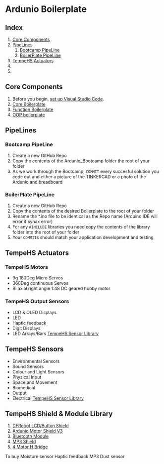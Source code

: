 # Ardunio Boilerplate

## Index
1. [Core Components]()
2. [PipeLines]()
    1. [Bootcamp PipeLine]()
    2. [BoilerPlate PipeLine]()
3. [TempeHS Actuators]()
4. []()
5. []()


## Core Components
1. Before you begin, [set up Visual Studio Code](https://github.com/TempeHS/VisualStudioCodeSetup).
2. [Core Boilerplate](https://github.com/TempeHS/TempeHS_Ardunio_Boilerplate/tree/main/Ardunio_Core_Boilerplate)
3. [Function Boilerplate](https://github.com/TempeHS/TempeHS_Ardunio_Boilerplate/tree/main/Ardunio_Function_Boilerplate)
4. [OOP boilerplate](https://github.com/TempeHS/TempeHS_Ardunio_Boilerplate/tree/main/Ardunio_OOP_Boilerplate)

## PipeLines
### Bootcamp PipeLine
1. Create a new GitHub Repo
2. Copy the contents of the Ardunio_Bootcamp folder the root of your folder
3. As we work through the Bootcamp, `COMMIT` every succesful solution you code out and either a picture of the TINKERCAD or a photo of the Ardunio and breadboard

### BoilerPlate PipeLine
1. Create a new GitHub Repo
2. Copy the contents of the desired Boilerplate to the root of your folder
3. Rename the *.ino file to be identical as the Repo name (Arduino IDE will error if synax error)
4. For any `#INCLUDE` libraries you need copy the contents of the library folder into the root of your folder
5. Your `COMMIT`s should match your application development and testing

## TempeHS Actuators
### TempeHS Motors
- 9g 180Deg Micro Servos 
- 360Deg continuous Servos
- Bi axial right angle 1:48 DC geared hobby motor

### TempeHS Output Sensors
- LCD & OLED Displays
- LED
- Haptic feedback
- Digit Displays
- LED Arrays/Bars
[TempeHS Sensor Library](https://github.com/TempeHS/TempeHS_Ardunio_Boilerplate/tree/main/TempeHS_Sensor_Library)

## TempeHS Sensors
- Environmental Sensors
- Sound Sensors
- Colour and Light Sensors
- Physical Input
- Space and Movement
- Biomedical
- Output
- Electrical
[TempeHS Sensor Library](https://github.com/TempeHS/TempeHS_Ardunio_Boilerplate/tree/main/TempeHS_Sensor_Library)

## TempeHS Shield & Module Library
1. [DFRobot LCD/Button Shield](https://wiki.dfrobot.com/LCD_KeyPad_Shield_For_Arduino_SKU__DFR0009)
2. [Ardunio Motor Shield V3](https://store.arduino.cc/products/arduino-motor-shield-rev3)
3. [Bluetooth Module]()
4. [MP3 Shield]()
5. [4 Motor H Bridge]()


To buy
Moisture sensor
Haptic feedback
MP3
Dust sensor
